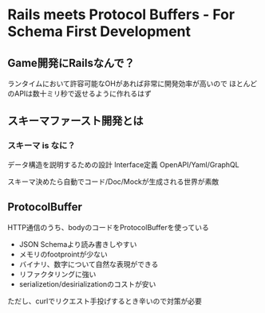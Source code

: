 # Rails meets Protocol Buffers - For Schema First Development

## Game開発にRailsなんで？

ランタイムにおいて許容可能なOHがあれば非常に開発効率が高いので
ほとんどのAPIは数十ミリ秒で返せるように作れるはず

## スキーマファースト開発とは

### スキーマ is なに？

データ構造を説明するための設計
Interface定義
OpenAPI/Yaml/GraphQL

スキーマ決めたら自動でコード/Doc/Mockが生成される世界が素敵

## ProtocolBuffer

HTTP通信のうち、bodyのコードをProtocolBufferを使っている
* JSON Schemaより読み書きしやすい
* メモリのfootprointが少ない
* バイナリ、数字について自然な表現ができる
* リファクタリングに強い
* serializetion/desirializationのコストが安い

ただし、curlでリクエスト手投げするとき辛いので対策が必要


